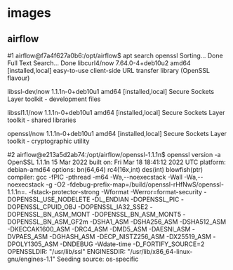 # images 
## airflow
#1
airflow@f7a4f627a0b6:/opt/airflow$ apt search openssl
Sorting... Done
Full Text Search... Done
libcurl4/now 7.64.0-4+deb10u2 amd64 [installed,local]
  easy-to-use client-side URL transfer library (OpenSSL flavour)

libssl-dev/now 1.1.1n-0+deb10u1 amd64 [installed,local]
  Secure Sockets Layer toolkit - development files

libssl1.1/now 1.1.1n-0+deb10u1 amd64 [installed,local]
  Secure Sockets Layer toolkit - shared libraries

openssl/now 1.1.1n-0+deb10u1 amd64 [installed,local]
  Secure Sockets Layer toolkit - cryptographic utility

#2
airflow@e213a5d2ab74:/opt/airflow/openssl-1.1.1n$ openssl version -a
OpenSSL 1.1.1n  15 Mar 2022
built on: Fri Mar 18 18:41:12 2022 UTC
platform: debian-amd64
options:  bn(64,64) rc4(16x,int) des(int) blowfish(ptr)
compiler: gcc -fPIC -pthread -m64 -Wa,--noexecstack -Wall -Wa,--noexecstack -g -O2 -fdebug-prefix-map=/build/openssl-rHfNwS/openssl-1.1.1n=. -fstack-protector-strong -Wformat -Werror=format-security -DOPENSSL_USE_NODELETE -DL_ENDIAN -DOPENSSL_PIC -DOPENSSL_CPUID_OBJ -DOPENSSL_IA32_SSE2 -DOPENSSL_BN_ASM_MONT -DOPENSSL_BN_ASM_MONT5 -DOPENSSL_BN_ASM_GF2m -DSHA1_ASM -DSHA256_ASM -DSHA512_ASM -DKECCAK1600_ASM -DRC4_ASM -DMD5_ASM -DAESNI_ASM -DVPAES_ASM -DGHASH_ASM -DECP_NISTZ256_ASM -DX25519_ASM -DPOLY1305_ASM -DNDEBUG -Wdate-time -D_FORTIFY_SOURCE=2
OPENSSLDIR: "/usr/lib/ssl"
ENGINESDIR: "/usr/lib/x86_64-linux-gnu/engines-1.1"
Seeding source: os-specific
